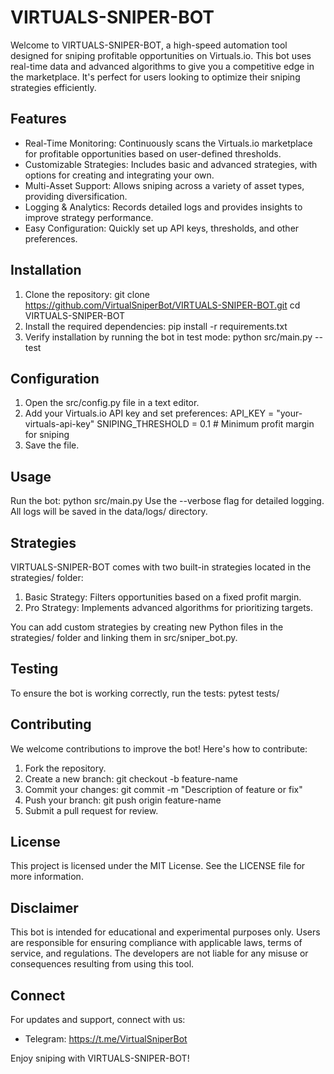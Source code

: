 # VIRTUALS-SNIPER-BOT

Welcome to VIRTUALS-SNIPER-BOT, a high-speed automation tool designed for sniping profitable opportunities on Virtuals.io. This bot uses real-time data and advanced algorithms to give you a competitive edge in the marketplace. It's perfect for users looking to optimize their sniping strategies efficiently.

## Features
- Real-Time Monitoring: Continuously scans the Virtuals.io marketplace for profitable opportunities based on user-defined thresholds.
- Customizable Strategies: Includes basic and advanced strategies, with options for creating and integrating your own.
- Multi-Asset Support: Allows sniping across a variety of asset types, providing diversification.
- Logging & Analytics: Records detailed logs and provides insights to improve strategy performance.
- Easy Configuration: Quickly set up API keys, thresholds, and other preferences.

## Installation
1. Clone the repository:
   git clone https://github.com/VirtualSniperBot/VIRTUALS-SNIPER-BOT.git
   cd VIRTUALS-SNIPER-BOT
2. Install the required dependencies:
   pip install -r requirements.txt
3. Verify installation by running the bot in test mode:
   python src/main.py --test

## Configuration
1. Open the src/config.py file in a text editor.
2. Add your Virtuals.io API key and set preferences:
   API_KEY = "your-virtuals-api-key"
   SNIPING_THRESHOLD = 0.1  # Minimum profit margin for sniping
3. Save the file.

## Usage
Run the bot:
   python src/main.py
Use the --verbose flag for detailed logging. All logs will be saved in the data/logs/ directory.

## Strategies
VIRTUALS-SNIPER-BOT comes with two built-in strategies located in the strategies/ folder:
1. Basic Strategy: Filters opportunities based on a fixed profit margin.
2. Pro Strategy: Implements advanced algorithms for prioritizing targets.

You can add custom strategies by creating new Python files in the strategies/ folder and linking them in src/sniper_bot.py.

## Testing
To ensure the bot is working correctly, run the tests:
   pytest tests/

## Contributing
We welcome contributions to improve the bot! Here's how to contribute:
1. Fork the repository.
2. Create a new branch: git checkout -b feature-name
3. Commit your changes: git commit -m "Description of feature or fix"
4. Push your branch: git push origin feature-name
5. Submit a pull request for review.

## License
This project is licensed under the MIT License. See the LICENSE file for more information.

## Disclaimer
This bot is intended for educational and experimental purposes only. Users are responsible for ensuring compliance with applicable laws, terms of service, and regulations. The developers are not liable for any misuse or consequences resulting from using this tool.

## Connect
For updates and support, connect with us:
- Telegram: https://t.me/VirtualSniperBot

Enjoy sniping with VIRTUALS-SNIPER-BOT!
